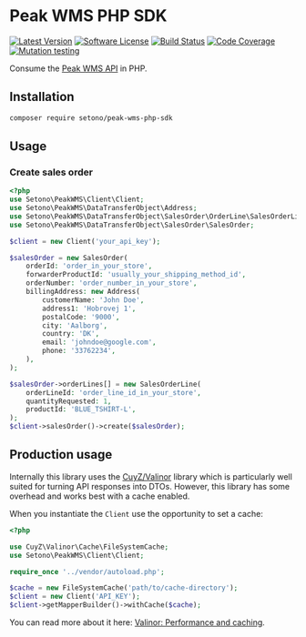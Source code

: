 # Peak WMS PHP SDK

[![Latest Version][ico-version]][link-packagist]
[![Software License][ico-license]](LICENSE)
[![Build Status][ico-github-actions]][link-github-actions]
[![Code Coverage][ico-code-coverage]][link-code-coverage]
[![Mutation testing][ico-infection]][link-infection]

Consume the [Peak WMS API](https://api.peakwms.com/api/documentation/index.html) in PHP.

## Installation

```bash
composer require setono/peak-wms-php-sdk
```

## Usage

### Create sales order

```php
<?php
use Setono\PeakWMS\Client\Client;
use Setono\PeakWMS\DataTransferObject\Address;
use Setono\PeakWMS\DataTransferObject\SalesOrder\OrderLine\SalesOrderLine;
use Setono\PeakWMS\DataTransferObject\SalesOrder\SalesOrder;

$client = new Client('your_api_key');

$salesOrder = new SalesOrder(
    orderId: 'order_in_your_store',
    forwarderProductId: 'usually_your_shipping_method_id',
    orderNumber: 'order_number_in_your_store',
    billingAddress: new Address(
        customerName: 'John Doe',
        address1: 'Hobrovej 1',
        postalCode: '9000',
        city: 'Aalborg',
        country: 'DK',
        email: 'johndoe@google.com',
        phone: '33762234',
    ),
);

$salesOrder->orderLines[] = new SalesOrderLine(
    orderLineId: 'order_line_id_in_your_store',
    quantityRequested: 1,
    productId: 'BLUE_TSHIRT-L',
);
$client->salesOrder()->create($salesOrder);
```

## Production usage

Internally this library uses the [CuyZ/Valinor](https://github.com/CuyZ/Valinor) library which is particularly well suited
for turning API responses into DTOs. However, this library has some overhead and works best with a cache enabled.

When you instantiate the `Client` use the opportunity to set a cache:

```php
<?php

use CuyZ\Valinor\Cache\FileSystemCache;
use Setono\PeakWMS\Client\Client;

require_once '../vendor/autoload.php';

$cache = new FileSystemCache('path/to/cache-directory');
$client = new Client('API_KEY');
$client->getMapperBuilder()->withCache($cache);
```

You can read more about it here: [Valinor: Performance and caching](https://valinor.cuyz.io/1.3/other/performance-and-caching/).

[ico-version]: https://poser.pugx.org/setono/peak-wms-php-sdk/v/stable
[ico-license]: https://poser.pugx.org/setono/peak-wms-php-sdk/license
[ico-github-actions]: https://github.com/Setono/peak-wms-php-sdk/actions/workflows/build.yaml/badge.svg
[ico-code-coverage]: https://codecov.io/gh/Setono/peak-wms-php-sdk/graph/badge.svg
[ico-infection]: https://img.shields.io/endpoint?style=flat&url=https%3A%2F%2Fbadge-api.stryker-mutator.io%2Fgithub.com%2FSetono%2Fpeak-wms-php-sdk%2Fmaster

[link-packagist]: https://packagist.org/packages/setono/peak-wms-php-sdk
[link-github-actions]: https://github.com/Setono/peak-wms-php-sdk/actions
[link-code-coverage]: https://codecov.io/gh/Setono/peak-wms-php-sdk
[link-infection]: https://dashboard.stryker-mutator.io/reports/github.com/Setono/peak-wms-php-sdk/master
